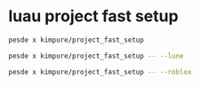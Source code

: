 # luau project fast setup


```bash
pesde x kimpure/project_fast_setup
```

```bash
pesde x kimpure/project_fast_setup -- --lune
```

```bash
pesde x kimpure/project_fast_setup -- --roblox
```